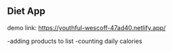 ## Diet App

demo link: https://youthful-wescoff-47ad40.netlify.app/

-adding products to list
-counting daily calories

